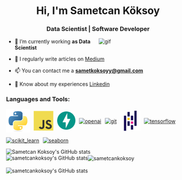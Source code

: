 <h1 align="center">Hi, I'm Sametcan Köksoy</h1>
<h3 align="center">Data Scientist | Software Developer</h3>

  <div>
    <img src="https://media3.giphy.com/media/v1.Y2lkPTc5MGI3NjExc3F3MG03OHNsMmdwYTA3NWlpNDN1bXE5eGU2amNxc2V5d2dwZDZveSZlcD12MV9pbnRlcm5hbF9naWZfYnlfaWQmY3Q9Zw/bGgsc5mWoryfgKBx1u/giphy.gif" align="right" alt="gif" width="250"/>
  </div>
</div>

- 🔭 I’m currently working **as Data Scientist**

- 📝 I regularly write articles on [Medium](https://medium.com/@sametkoksoyy)

- 📫 You can contact me a **sametkoksoyy@gmail.com**

- 📄 Know about my experiences [Linkedin](https://www.linkedin.com/in/sametcan-köksoy-0b505031b)

<h3 align="left">Languages and Tools:</h3>
<p align="left" style="display: flex; gap: 10px; flex-wrap: wrap; align-items: center;">
  <a href="https://www.python.org" target="_blank" rel="noreferrer">
    <img src="https://raw.githubusercontent.com/devicons/devicon/master/icons/python/python-original.svg" alt="python" width="65" height="65"/>
  </a>

  <a href="https://developer.mozilla.org/en-US/docs/Web/JavaScript" target="_blank" rel="noreferrer">
    <img src="https://raw.githubusercontent.com/devicons/devicon/master/icons/javascript/javascript-original.svg" alt="javascript" width="55" height="55"/>
  </a>

  <a href="https://fastapi.tiangolo.com/" target="_blank" rel="noreferrer">
    <img src="https://raw.githubusercontent.com/devicons/devicon/master/icons/fastapi/fastapi-original.svg" alt="fastapi" width="50" height="50"/>
  </a>

  <a href="https://openai.com" target="_blank" rel="noreferrer">
    <img src="https://www.svgrepo.com/show/306500/openai.svg" alt="openai" width="50" height="50"/>
  </a>
  
  <a href="https://git-scm.com/" target="_blank" rel="noreferrer">
    <img src="https://www.vectorlogo.zone/logos/git-scm/git-scm-icon.svg" alt="git" width="50" height="50"/>
  </a>

  <a href="https://pandas.pydata.org/" target="_blank" rel="noreferrer">
    <img src="https://raw.githubusercontent.com/devicons/devicon/2ae2a900d2f041da66e950e4d48052658d850630/icons/pandas/pandas-original.svg" alt="pandas" width="55" height="55"/>
  </a>

  <a href="https://www.tensorflow.org" target="_blank" rel="noreferrer">
    <img src="https://www.vectorlogo.zone/logos/tensorflow/tensorflow-icon.svg" alt="tensorflow" width="50" height="50"/>
  </a>

  <a href="https://scikit-learn.org/" target="_blank" rel="noreferrer">
    <img src="https://upload.wikimedia.org/wikipedia/commons/0/05/Scikit_learn_logo_small.svg" alt="scikit_learn" width="55" height="55"/>
  </a>

  <a href="https://seaborn.pydata.org/" target="_blank" rel="noreferrer">
    <img src="https://seaborn.pydata.org/_images/logo-mark-lightbg.svg" alt="seaborn" width="50" height="50"/>
  </a>

</p>


<div>
  <img align="left" src="http://github-profile-summary-cards.vercel.app/api/cards/profile-details?username=sametcankoksoy&theme=aura_dark" alt="Sametcan Koksoy's GitHub stats" />
</div>
<br clear="both" />

<div>
  <img align="left" src="http://github-profile-summary-cards.vercel.app/api/cards/repos-per-language?username=sametcankoksoy&theme=aura_dark" alt="sametcankoksoy's GitHub stats" />
  <img align="center" src="http://github-profile-summary-cards.vercel.app/api/cards/productive-time?username=sametcankoksoy&theme=aura_dark&utcOffset=8" alt="sametcankoksoy" />
</div>
<br clear="both" />

<div>
  <img align="left" src="https://github-readme-stats.vercel.app/api?username=sametcankoksoy&show_icons=true&theme=radical&count_private=true" alt="sametcankoksoy's GitHub stats" />
</div>


